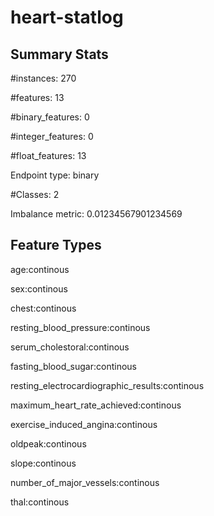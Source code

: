 # heart-statlog

## Summary Stats

#instances: 270

#features: 13

  #binary_features: 0

  #integer_features: 0

  #float_features: 13

Endpoint type: binary

#Classes: 2

Imbalance metric: 0.01234567901234569

## Feature Types

 age:continous

sex:continous

chest:continous

resting_blood_pressure:continous

serum_cholestoral:continous

fasting_blood_sugar:continous

resting_electrocardiographic_results:continous

maximum_heart_rate_achieved:continous

exercise_induced_angina:continous

oldpeak:continous

slope:continous

number_of_major_vessels:continous

thal:continous

